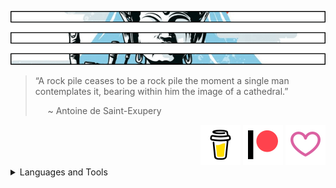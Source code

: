 ![hmmm...](https://github.com/Justin-Byrne/Justin-Byrne/blob/main/images/temple_top.png)

> “A rock pile ceases to be a rock pile the moment a single man contemplates it, bearing within him the image of a cathedral.”
>
> &nbsp;&nbsp;&nbsp;&nbsp; ~ Antoine de Saint-Exupery

<div align="right">
<a href="https://www.buymeacoffee.com/byrnesystems" target="_new"><img src="https://github.com/Justin-Byrne/Justin-Byrne/blob/main/images/Coffee.svg" width="64" /></a>
<a href="https://www.patreon.com/byrnesystems" target="_new"><img src="https://github.com/Justin-Byrne/Justin-Byrne/blob/main/images/Patreon.svg" width="64" /></a>
<a href="https://github.com/sponsors/Justin-Byrne" target="_new"><img src="https://github.com/Justin-Byrne/Justin-Byrne/blob/main/images/Github.svg" width="64" /></a>
</div>

<details>

<summary>Languages and Tools</summary>

<p>

| Language                                                                                                                                                                                                                                                                   | Frontend                                                                                                                                                                                                                                          | Database                                                                                                                                                                                                                                                              | Devops                                                                                                                                                                                                                                                            | Frameworks                                                                                                                                                                                                                                        | System                                                                                                                                                                                                                                            | Software                                                                                                                                                                                                                                                      |
| :------------------------------------------------------------------------------------------------------------------------------------------------------------------------------------------------------------------------------------------------------------------------: | :-----------------------------------------------------------------------------------------------------------------------------------------------------------------------------------------------------------------------------------------------: | :-------------------------------------------------------------------------------------------------------------------------------------------------------------------------------------------------------------------------------------------------------------------: | :---------------------------------------------------------------------------------------------------------------------------------------------------------------------------------------------------------------------------------------------------------------: | :-----------------------------------------------------------------------------------------------------------------------------------------------------------------------------------------------------------------------------------------------: | :-----------------------------------------------------------------------------------------------------------------------------------------------------------------------------------------------------------------------------------------------: | :-----------------------------------------------------------------------------------------------------------------------------------------------------------------------------------------------------------------------------------------------------------: |
| <a href="https://www.cprogramming.com/"                           target="_blank" rel="noreferrer"><img src="https://github.com/Justin-Byrne/Justin-Byrne/blob/main/images/icons/c-original.svg"                         alt="c" 				width="40" height="40"/></a> | <a href="https://www.w3.org/html/" 			target="_blank" rel="noreferrer"><img src="https://github.com/Justin-Byrne/Justin-Byrne/blob/main/images/icons/html5-original-wordmark.svg"			alt="html5"         width="40" height="40"/></a> | <a href="https://www.mysql.com/"								target="_blank" rel="noreferrer"><img src="https://github.com/Justin-Byrne/Justin-Byrne/blob/main/images/icons/mysql-original.svg"                      alt="mysql"         width="40" height="40"/></a> | <a href="https://www.gnu.org/software/bash/"                      target="_blank" rel="noreferrer"><img src="https://github.com/Justin-Byrne/Justin-Byrne/blob/main/images/icons/bash-original.svg"				alt="bash"          width="40" height="40"/></a> | <a href="https://dotnet.microsoft.com/"		target="_blank" rel="noreferrer"><img src="https://github.com/Justin-Byrne/Justin-Byrne/blob/main/images/icons/dot-net-original.svg" 				alt="dotnet"        width="40" height="40"/></a> | <a href="https://www.linux.org/"							target="_blank" rel="noreferrer"><img src="https://github.com/Justin-Byrne/Justin-Byrne/blob/main/images/icons/linux-original.svg"			alt="linux"		width="40" height="40"/></a> | <a href="https://www.adobe.com/in/products/illustrator.html"      target="_blank" rel="noreferrer"><img src="https://github.com/Justin-Byrne/Justin-Byrne/blob/main/images/icons/illustrator-plain.svg"		alt="illustrator"   width="40" height="40"/></a> |
| <a href="https://www.w3schools.com/cpp/"                          target="_blank" rel="noreferrer"><img src="https://github.com/Justin-Byrne/Justin-Byrne/blob/main/images/icons/cplusplus-original.svg"                 alt="cplusplus" 		width="40" height="40"/></a> | <a href="https://www.w3schools.com/css/"		target="_blank" rel="noreferrer"><img src="https://github.com/Justin-Byrne/Justin-Byrne/blob/main/images/icons/css3-original-wordmark.svg"			alt="css3"          width="40" height="40"/></a> | <a href="https://www.microsoft.com/en-us/sql-server" 		target="_blank" rel="noreferrer"><img src="https://github.com/Justin-Byrne/Justin-Byrne/blob/main/images/icons/sqlserver-plain.svg"						alt="mssql"         width="40" height="40"/></a> | <a href="https://en.wikipedia.org/wiki/MS-DOS"                    target="_blank" rel="noreferrer"><img src="https://github.com/Justin-Byrne/Justin-Byrne/blob/main/images/icons/msdos-original.svg"				alt="msdos"         width="40" height="40"/></a> | <a href="https://dotnet.microsoft.com/"		target="_blank" rel="noreferrer"><img src="https://github.com/Justin-Byrne/Justin-Byrne/blob/main/images/icons/dotnetcore-original.svg"				alt="dotnetcore"    width="40" height="40"/></a> | <a href="https://www.debian.org/"						target="_blank" rel="noreferrer"><img src="https://github.com/Justin-Byrne/Justin-Byrne/blob/main/images/icons/debian-original.svg"			alt="debian"	width="40" height="40"/></a> | <a href="https://www.photoshop.com/en"                            target="_blank" rel="noreferrer"><img src="https://github.com/Justin-Byrne/Justin-Byrne/blob/main/images/icons/photoshop-line.svg"			alt="photoshop"     width="40" height="40"/></a> |
| <a href="https://www.w3schools.com/cs/"                           target="_blank" rel="noreferrer"><img src="https://github.com/Justin-Byrne/Justin-Byrne/blob/main/images/icons/csharp-original.svg"                    alt="csharp" 		width="40" height="40"/></a> | <a href="https://sass-lang.com"				target="_blank" rel="noreferrer"><img src="https://github.com/Justin-Byrne/Justin-Byrne/blob/main/images/icons/sass-original.svg"					alt="sass"          width="40" height="40"/></a> | <a href="https://www.postgresql.org"							target="_blank" rel="noreferrer"><img src="https://github.com/Justin-Byrne/Justin-Byrne/blob/main/images/icons/postgresql-original-wordmark.svg"		alt="postgresql"    width="40" height="40"/></a> | <a href="https://git-scm.com/"                                    target="_blank" rel="noreferrer"><img src="https://github.com/Justin-Byrne/Justin-Byrne/blob/main/images/icons/git-original.svg"				alt="git"           width="40" height="40"/></a> | <a href="https://www.libsdl.org/"			target="_blank" rel="noreferrer"><img src="https://github.com/Justin-Byrne/Justin-Byrne/blob/main/images/icons/sdl-plain.svg"						alt="dotnetcore"    width="40" height="40"/></a> | <a href="https://ubuntu.com/"							target="_blank" rel="noreferrer"><img src="https://github.com/Justin-Byrne/Justin-Byrne/blob/main/images/icons/ubuntu-plain.svg"			alt="ubuntu"	width="40" height="40"/></a> | <a href="https://www.blender.org/"                                target="_blank" rel="noreferrer"><img src="https://github.com/Justin-Byrne/Justin-Byrne/blob/main/images/icons/blender-original.svg"		alt="blender"       width="40" height="40"/></a> |
| <a href="https://www.java.com"                                    target="_blank" rel="noreferrer"><img src="https://github.com/Justin-Byrne/Justin-Byrne/blob/main/images/icons/java-original.svg"                      alt="java" 			width="40" height="40"/></a> | <a href="https://lesscss.org/"				target="_blank" rel="noreferrer"><img src="https://github.com/Justin-Byrne/Justin-Byrne/blob/main/images/icons/less-plain-wordmark.svg"				alt="less"          width="40" height="40"/></a> | <a href="https://www.sqlite.org/"							target="_blank" rel="noreferrer"><img src="https://github.com/Justin-Byrne/Justin-Byrne/blob/main/images/icons/sqlite-original-wordmark.svg"            alt="sqlite"        width="40" height="40"/></a> | <a href="https://www.man7.org/linux/man-pages/man1/ssh.1.html"    target="_blank" rel="noreferrer"><img src="https://github.com/Justin-Byrne/Justin-Byrne/blob/main/images/icons/ssh-original-wordmark.svg"		alt="ssh"           width="40" height="40"/></a> | <a href="https://www.sfml-dev.org/"			target="_blank" rel="noreferrer"><img src="https://github.com/Justin-Byrne/Justin-Byrne/blob/main/images/icons/sfml.svg"							alt="sfml"          width="80" height="30"/></a> | <a href="https://www.fedoraproject.org/"					target="_blank" rel="noreferrer"><img src="https://github.com/Justin-Byrne/Justin-Byrne/blob/main/images/icons/fedora-original.svg"			alt="fedora"	width="40" height="40"/></a> | <a href="https://www.gimp.org/"                                   target="_blank" rel="noreferrer"><img src="https://github.com/Justin-Byrne/Justin-Byrne/blob/main/images/icons/gimp-original.svg"			alt="gimp"          width="40" height="40"/></a> |
| <a href="https://www.python.org"                                  target="_blank" rel="noreferrer"><img src="https://github.com/Justin-Byrne/Justin-Byrne/blob/main/images/icons/python-original.svg"                    alt="python" 		width="40" height="40"/></a> | <a href="https://getbootstrap.com"			target="_blank" rel="noreferrer"><img src="https://github.com/Justin-Byrne/Justin-Byrne/blob/main/images/icons/bootstrap-plain-wordmark.svg"		alt="bootstrap"     width="40" height="40"/></a> | <a href="https://www.mongodb.com/"							target="_blank" rel="noreferrer"><img src="https://github.com/Justin-Byrne/Justin-Byrne/blob/main/images/icons/mongodb-original-wordmark.svg"           alt="mongodb"       width="40" height="40"/></a> | <a href="https://putty.org/"                                      target="_blank" rel="noreferrer"><img src="https://github.com/Justin-Byrne/Justin-Byrne/blob/main/images/icons/putty-original.svg"				alt="putty"         width="40" height="40"/></a> | <a href="https://nodejs.org"					target="_blank" rel="noreferrer"><img src="https://github.com/Justin-Byrne/Justin-Byrne/blob/main/images/icons/nodejs-original.svg"					alt="nodejs"        width="40" height="40"/></a> | <a href="https://www.redhat.com/en"						target="_blank" rel="noreferrer"><img src="https://github.com/Justin-Byrne/Justin-Byrne/blob/main/images/icons/redhat-original.svg"			alt="redhat"	width="40" height="40"/></a> | <a href="https://inkscape.org/"                                   target="_blank" rel="noreferrer"><img src="https://github.com/Justin-Byrne/Justin-Byrne/blob/main/images/icons/inkscape-original.svg"		alt="inkscape"      width="40" height="40"/></a> |
| <a href="https://developer.mozilla.org/en-US/docs/Web/JavaScript" target="_blank" rel="noreferrer"><img src="https://github.com/Justin-Byrne/Justin-Byrne/blob/main/images/icons/javascript-original.svg"                alt="javascript" 	width="40" height="40"/></a> | <a href="https://get.foundation/"			target="_blank" rel="noreferrer"><img src="https://github.com/Justin-Byrne/Justin-Byrne/blob/main/images/icons/foundation-original.svg"				alt="foundation"    width="40" height="40"/></a> |                                                                                                                                                                                                                                                                       | <a href="https://filezilla-project.org/"                          target="_blank" rel="noreferrer"><img src="https://github.com/Justin-Byrne/Justin-Byrne/blob/main/images/icons/filezilla-plain.svg"			alt="filezilla"     width="40" height="40"/></a> | <a href="https://laravel.com/"				target="_blank" rel="noreferrer"><img src="https://github.com/Justin-Byrne/Justin-Byrne/blob/main/images/icons/laravel-plain.svg"					alt="laravel"       width="40" height="40"/></a> | <a href="https://www.apple.com/"							target="_blank" rel="noreferrer"><img src="https://github.com/Justin-Byrne/Justin-Byrne/blob/main/images/icons/apple-original.svg"			alt="apple"		width="40" height="40"/></a> |                                                                                                                                                                                                                                                               |
| <a href="https://www.typescriptlang.org/"                         target="_blank" rel="noreferrer"><img src="https://github.com/Justin-Byrne/Justin-Byrne/blob/main/images/icons/typescript-original.svg"                alt="typescript" 	width="40" height="40"/></a> | <a href="https://materializecss.com/"		target="_blank" rel="noreferrer"><img src="https://github.com/Justin-Byrne/Justin-Byrne/blob/main/images/icons/materialize.svg"						alt="materialize"   width="40" height="40"/></a> |                                                                                                                                                                                                                                                                       | <a href="https://www.docker.com/"                                 target="_blank" rel="noreferrer"><img src="https://github.com/Justin-Byrne/Justin-Byrne/blob/main/images/icons/docker-original-wordmark.svg" 	alt="docker"        width="40" height="40"/></a> |                                                                                                                                                                                                                                                   | <a href="https://www.microsoft.com/en-us/windows?r=1" 	target="_blank" rel="noreferrer"><img src="https://github.com/Justin-Byrne/Justin-Byrne/blob/main/images/icons/windows8-original.svg"		alt="windows"	width="40" height="40"/></a> |                                                                                                                                                                                                                                                               |
| <a href="https://coffeescript.org"                                target="_blank" rel="noreferrer"><img src="https://github.com/Justin-Byrne/Justin-Byrne/blob/main/images/icons/coffeescript-original.svg"			   alt="coffeescript" 	width="40" height="40"/></a> |                                                                                                                                                                                                                                                   |                                                                                                                                                                                                                                                                       | <a href="https://www.jenkins.io"                                  target="_blank" rel="noreferrer"><img src="https://github.com/Justin-Byrne/Justin-Byrne/blob/main/images/icons/jenkins-original.svg"			alt="jenkins"       width="40" height="40"/></a> |                                                                                                                                                                                                                                                   |                                                                                                                                                                                                                                                   |                                                                                                                                                                                                                                                               |
| <a href="https://www.php.net"                                     target="_blank" rel="noreferrer"><img src="https://github.com/Justin-Byrne/Justin-Byrne/blob/main/images/icons/php-original.svg"                       alt="php" 			width="40" height="40"/></a> |                                                                                                                                                                                                                                                   |                                                                                                                                                                                                                                                                       | <a href="https://www.selenium.dev"                                target="_blank" rel="noreferrer"><img src="https://github.com/Justin-Byrne/Justin-Byrne/blob/main/images/icons/selenium-original.svg"			alt="selenium"      width="40" height="40"/></a> |                                                                                                                                                                                                                                                   |                                                                                                                                                                                                                                                   |                                                                                                                                                                                                                                                               |                                                                                                                                                                                                                                                                             |
| <a href="https://www.perl.org/"                                   target="_blank" rel="noreferrer"><img src="https://github.com/Justin-Byrne/Justin-Byrne/blob/main/images/icons/perl-original.svg"                      alt="perl" 			width="40" height="40"/></a> |                                                                                                                                                                                                                                                   |                                                                                                                                                                                                                                                                       | <a href="https://github.com/puppeteer/puppeteer"                  target="_blank" rel="noreferrer"><img src="https://github.com/Justin-Byrne/Justin-Byrne/blob/main/images/icons/puppeteer.svg" 				    alt="puppeteer"     width="40" height="40"/></a> |                                                                                                                                                                                                                                                   |                                                                                                                                                                                                                                                   |                                                                                                                                                                                                                                                               |
|                                                                                                                                                                                                                                                                            |                                                                                                                                                                                                                                                   |                                                                                                                                                                                                                                                                       | <a href="https://postman.com"                                     target="_blank" rel="noreferrer"><img src="https://github.com/Justin-Byrne/Justin-Byrne/blob/main/images/icons/postman.svg" 					alt="postman"       width="40" height="40"/></a> |                                                                                                                                                                                                                                                   |                                                                                                                                                                                                                                                   |                                                                                                                                                                                                                                                               |
|                                                                                                                                                                                                                                                                            |                                                                                                                                                                                                                                                   |                                                                                                                                                                                                                                                                       | <a href="https://www.atlassian.com/software/jira"                 target="_blank" rel="noreferrer"><img src="https://github.com/Justin-Byrne/Justin-Byrne/blob/main/images/icons/jira-original.svg"				alt="jira"          width="40" height="40"/></a> |                                                                                                                                                                                                                                                   |                                                                                                                                                                                                                                                   |                                                                                                                                                                                                                                                               |

<!-- https://github.com/Justin-Byrne/Justin-Byrne/blob/main/images/buy-me-a-coffee-64.svg -->
<!-- https://github.com/Justin-Byrne/Justin-Byrne/blob/main/images/icons/apple-original.svg -->

</p>

</details>
